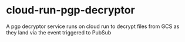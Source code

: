 # cloud-run-pgp-decryptor

A pgp decryptor service runs on cloud run to decrypt files from GCS as they land via the event triggered to PubSub
